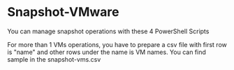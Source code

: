 # Snapshot-VMware
You can manage snapshot operations with these 4 PowerShell Scripts

For more than 1 VMs operations, you have to prepare a csv file with first row is "name" and other rows under the name is VM names. You can find sample in the snapshot-vms.csv
